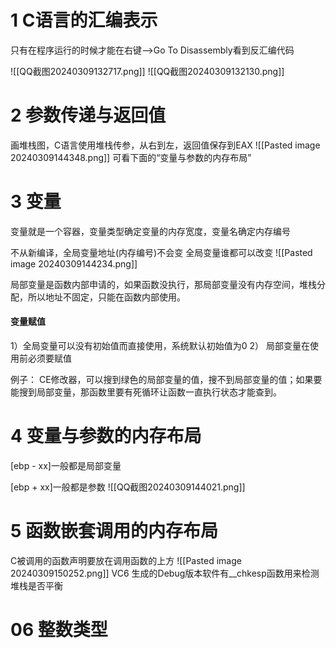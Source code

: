 # 1 C语言的汇编表示
只有在程序运行的时候才能在右键-->Go To Disassembly看到反汇编代码

![[QQ截图20240309132717.png]]
![[QQ截图20240309132130.png]]

# 2 参数传递与返回值
画堆栈图，C语言使用堆栈传参，从右到左，返回值保存到EAX
![[Pasted image 20240309144348.png]]
可看下面的“变量与参数的内存布局”

# 3 变量
变量就是一个容器，变量类型确定变量的内存宽度，变量名确定内存编号

不从新编译，全局变量地址(内存编号)不会变
全局变量谁都可以改变
![[Pasted image 20240309144234.png]]

局部变量是函数内部申请的，如果函数没执行，那局部变量没有内存空间，堆栈分配，所以地址不固定，只能在函数内部使用。

#### 变量赋值
1）全局变量可以没有初始值而直接使用，系统默认初始值为0
2） 局部变量在使用前必须要赋值

例子： CE修改器，可以搜到绿色的局部变量的值，搜不到局部变量的值；如果要能搜到局部变量，那函数里要有死循环让函数一直执行状态才能查到。
# 4 变量与参数的内存布局
\[ebp - xx]一般都是局部变量

\[ebp + xx]一般都是参数
![[QQ截图20240309144021.png]]

# 5 函数嵌套调用的内存布局
C被调用的函数声明要放在调用函数的上方
![[Pasted image 20240309150252.png]]
VC6 生成的Debug版本软件有__chkesp函数用来检测堆栈是否平衡

# 06 整数类型
